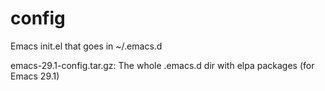 # config

Emacs init.el that goes in ~/.emacs.d

emacs-29.1-config.tar.gz: The whole .emacs.d dir with elpa packages (for Emacs 29.1)
